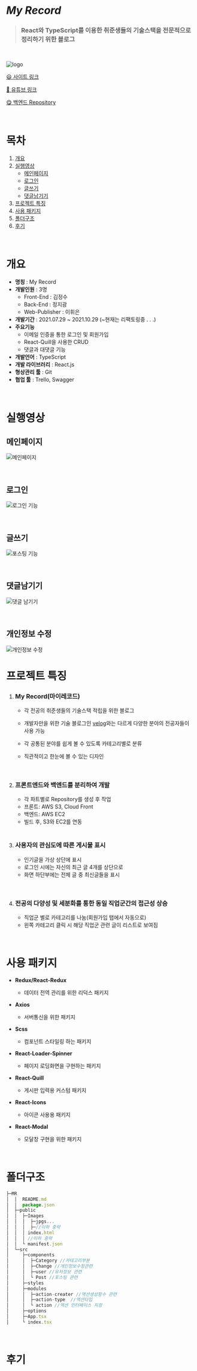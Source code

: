 # _My Record_

> ### **React와 TypeScript를 이용한 취준생들의 기술스택을 전문적으로 정리하기 위한 블로그**

 <br/>

![logo](https://user-images.githubusercontent.com/68778883/139292377-573b3eb4-b7d7-409a-bff1-06187adc5789.png)

[&#128515; 사이트 링크](http://3.137.122.135:3000/)

[&#127909; 유튜브 링크](https://bit.ly/3D7JOnC)

[&#128523; 백엔드 Repository](https://github.com/Organization-MyRecord/server)

<br/>

# 목차

1. [개요](#개요)
2. [실행영상](#실행영상)
   - [메인페이지](#메인페이지)
   - [로그인](#로그인)
   - [글쓰기](#글쓰기)
   - [댓글남기기](#댓글남기기)
3. [프로젝트 특징](#프로젝트-특징)
4. [사용 패키지](#사용-패키지)
5. [폴더구조](#폴더구조)
6. [후기](#후기)

<br/>

# 개요

- **명칭** : My Record
- **개발인원** : 3명
  - Front-End : 김정수
  - Back-End : 정지광
  - Web-Publisher : 이휘은
- **개발기간** : 2021.07.29 ~ 2021.10.29 (~현재는 리팩토링중 . . .)
- **주요기능**
  - 이메일 인증을 통한 로그인 및 회원가입
  - React-Quill을 사용한 CRUD
  - 댓글과 대댓글 기능
- **개발언어** : TypeScript
- **개발 라이브러리** : React.js
- **형상관리 툴** : Git
- **협업 툴** : Trello, Swagger

<br/>

# 실행영상

## 메인페이지

![메인페이지](https://user-images.githubusercontent.com/68778883/139527562-b2522212-d5c4-41ac-80d5-b86fcb690115.gif)

<br/>

## 로그인

![로그인 기능](https://user-images.githubusercontent.com/68778883/139527742-6a0a5bd2-404f-4766-8b91-bf4c26fe9453.gif)

<br/>

## 글쓰기

![포스팅 기능](https://user-images.githubusercontent.com/68778883/139527786-bec41dcd-7fe4-4932-97eb-08f395e24a83.gif)

<br/>

## 댓글남기기

![댓글 남기기](https://user-images.githubusercontent.com/68778883/139527784-3976da9b-06f2-4f1a-8d6b-7a00e3aa6fd5.gif)

<br/>

## 개인정보 수정

![개인정보 수정](https://user-images.githubusercontent.com/68778883/139527783-0540a508-2309-4d7e-9b08-79132620b95e.gif)

# 프로젝트 특징

1. ### My Record(마이레코드)

   - 각 전공의 취준생들의 기술스택 적립을 위한 블로그
   - 개발자만을 위한 기술 블로그인 [velog](https://velog.io/)와는 다르게 다양한 분야의 전공자들이 사용 가능
   - 각 공통된 분야를 쉽게 볼 수 있도록 카테고리별로 분류
   - 직관적이고 한눈에 볼 수 있는 디자인

     <br/>

2. ### 프론트엔드와 백엔드를 분리하여 개발

   - 각 파트별로 Repository를 생성 후 작업
   - 프론트: AWS S3, Cloud Front
   - 백엔드: AWS EC2
   - 빌드 후, S3와 EC2를 연동

   <br/>

3. ### 사용자의 관심도에 따른 게시물 표시
   - 인기글을 가상 상단에 표시
   - 로그인 시에는 자신의 최근 글 4개를 상단으로
   - 화면 하단부에는 전체 글 중 최신글들을 표시

<br/>

4. ### 전공의 다양성 및 세분화를 통한 동일 직업군간의 접근성 상승
   - 직업군 별로 카테고리를 나눔(회원가입 탭에서 자동으로)
   - 왼쪽 카테고리 클릭 시 해당 직업군 관련 글이 리스트로 보여짐

<br/>

# 사용 패키지

- **Redux/React-Redux**
  - 데이터 전역 관리를 위한 리덕스 패키지
- **Axios**
  - 서버통신을 위한 패키지
- **Scss**
  - 컴포넌트 스타일링 하는 패키지
- **React-Loader-Spinner**
  - 페이지 로딩화면을 구현하는 패키지
- **React-Quill**
  - 게시판 입력용 커스텀 패키지
- **React-Icons**
  - 아이콘 사용용 패키지
- **React-Modal**

  - 모달창 구현을 위한 패키지

    <br/>

# 폴더구조

```javascript
├─MR
│  │  README.md
│  │  package.json
│  ├─public
│  │  ├─Images
│  │  │  ├─jpgs...
│  │  │  ├─//이하 중략
│  │  │ index.html
│  │  │ //이하 중략
│  │  └ manifest.json
│  └─src
│     ├─components
│     │  ├─Category //카테고리부분
│     │  ├─Change //개인정보수정관련
│     │  ├─user //유저정보 관련
│     │  └ Post //포스팅 관련
│     ├─styles
│     ├─modules
│     │  ├─action-creater //액션생성함수 관련
│     │  ├─action-type  //액션타입
│     │  └ action //액션 인터페이스 지정
│     ├─options
│     ├─App.tsx
│     └ index.tsx
```

<br/>

# 후기
